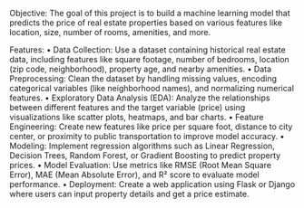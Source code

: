 Objective:
The goal of this project is to build a machine learning model that predicts the price
of real estate properties based on various features like location, size, number of
rooms, amenities, and more.

Features:
• Data Collection: Use a dataset containing historical real estate data,
  including features like square footage, number of bedrooms, location (zip
  code, neighborhood), property age, and nearby amenities.
• Data Preprocessing: Clean the dataset by handling missing values, encoding
  categorical variables (like neighborhood names), and normalizing numerical
  features.
• Exploratory Data Analysis (EDA): Analyze the relationships between different
  features and the target variable (price) using visualizations like scatter plots,
  heatmaps, and bar charts.
• Feature Engineering: Create new features like price per square foot,
  distance to city center, or proximity to public transportation to improve
  model accuracy.
• Modeling: Implement regression algorithms such as Linear Regression,
  Decision Trees, Random Forest, or Gradient Boosting to predict property
  prices.
• Model Evaluation: Use metrics like RMSE (Root Mean Square Error), MAE
  (Mean Absolute Error), and R² score to evaluate model performance.
• Deployment: Create a web application using Flask or Django where users
  can input property details and get a price estimate.
